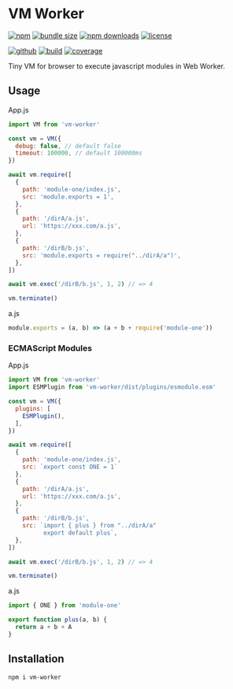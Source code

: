 # VM Worker

[![npm][badge-version]][npm]
[![bundle size][badge-size]][bundlephobia]
[![npm downloads][badge-downloads]][npm]
[![license][badge-license]][license]

[![github][badge-issues]][github]
[![build][badge-build]][workflows]
[![coverage][badge-coverage]][coveralls]

Tiny VM for browser to execute javascript modules in Web Worker.

## Usage

App.js

```js
import VM from 'vm-worker'

const vm = VM({
  debug: false, // default false
  timeout: 100000, // default 100000ms
})

await vm.require([
  {
    path: 'module-one/index.js',
    src: 'module.exports = 1',
  },
  {
    path: '/dirA/a.js',
    url: 'https://xxx.com/a.js',
  },
  {
    path: '/dirB/b.js',
    src: 'module.exports = require("../dirA/a")',
  },
])

await vm.exec('/dirB/b.js', 1, 2) // => 4

vm.terminate()
```

a.js

```js
module.exports = (a, b) => (a + b + require('module-one'))
```

### ECMAScript Modules

App.js

```js
import VM from 'vm-worker'
import ESMPlugin from 'vm-worker/dist/plugins/esmodule.esm'

const vm = VM({
  plugins: [
    ESMPlugin(),
  ],
})

await vm.require([
  {
    path: 'module-one/index.js',
    src: `export const ONE = 1`
  },
  {
    path: '/dirA/a.js',
    url: 'https://xxx.com/a.js',
  },
  {
    path: '/dirB/b.js',
    src: `import { plus } from "../dirA/a"
          export default plus`,
  },
])

await vm.exec('/dirB/b.js', 1, 2) // => 4

vm.terminate()
```

a.js

```js
import { ONE } from 'module-one'

export function plus(a, b) {
  return a + b + A
}
```

## Installation

```sh
npm i vm-worker
```

[badge-version]: https://img.shields.io/npm/v/vm-worker.svg
[badge-downloads]: https://img.shields.io/npm/dt/vm-worker.svg
[npm]: https://www.npmjs.com/package/vm-worker

[badge-size]: https://img.shields.io/bundlephobia/minzip/vm-worker.svg
[bundlephobia]: https://bundlephobia.com/result?p=vm-worker

[badge-license]: https://img.shields.io/npm/l/vm-worker.svg
[license]: https://github.com/Cweili/vm-worker/blob/master/LICENSE

[badge-issues]: https://img.shields.io/github/issues/Cweili/vm-worker.svg
[github]: https://github.com/Cweili/vm-worker

[badge-build]: https://img.shields.io/github/workflow/status/Cweili/vm-worker/ci/master
[workflows]: https://github.com/Cweili/vm-worker/actions/workflows/ci.yml?query=branch%3Amaster

[badge-coverage]: https://img.shields.io/coveralls/github/Cweili/vm-worker/master.svg
[coveralls]: https://coveralls.io/github/Cweili/vm-worker?branch=master
